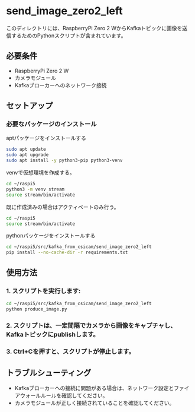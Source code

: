 # send_image_zero2_left

このディレクトリには、RaspberryPi Zero 2 WからKafkaトピックに画像を送信するためのPythonスクリプトが含まれています。

## 必要条件

- RaspberryPi Zero 2 W
- カメラモジュール
- Kafkaブローカーへのネットワーク接続

## セットアップ
### 必要なパッケージのインストール
aptパッケージをインストールする
```bash
sudo apt update
sudo apt upgrade
sudo apt install -y python3-pip python3-venv
```
venvで仮想環境を作成する。
```bash
cd ~/raspi5
python3 -m venv stream
source stream/bin/activate
```
既に作成済みの場合はアクティベートのみ行う。
```bash
cd ~/raspi5
source stream/bin/activate
```
pythonパッケージをインストールする
```bash
cd ~/raspi5/src/kafka_from_csicam/send_image_zero2_left
pip install --no-cache-dir -r requirements.txt
```

## 使用方法

### 1. スクリプトを実行します:

```bash
cd ~/raspi5/src/kafka_from_csicam/send_image_zero2_left
python produce_image.py
```

### 2. スクリプトは、一定間隔でカメラから画像をキャプチャし、Kafkaトピックにpublishします。

### 3. Ctrl+Cを押すと、スクリプトが停止します。

## トラブルシューティング

- Kafkaブローカーへの接続に問題がある場合は、ネットワーク設定とファイアウォールルールを確認してください。
- カメラモジュールが正しく接続されていることを確認してください。